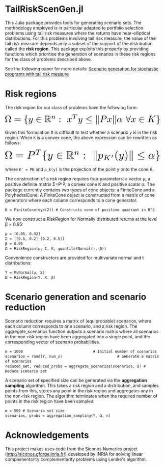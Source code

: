# TailRiskScenGen.jl

This Julia package provides tools for generating scenario sets. The methodology employed is in particular adapted to portfolio selection problems using tail risk measures where the returns have near-elliptical distributions. For this problems involving tail risk measure, the value of the tail risk measure depends only a subset of the support of the distribution called the **risk region**. This package exploits this property by providing functions which prioritise the generation of scenarios in these risk regions for the class of problems described above.

See the following paper for more details: [Scenario generation for stochastic programs with tail risk measure](http://arxiv.org/abs/1511.03074)

# Risk regions

The risk region for our class of problems have the following form:

![Basic form of risk regions](/docs/riskregion1.png?raw=true "Formula for risk regions")

Given this formulation It is difficult to test whether a scenario `y` is in the risk region. When `K` is a convex cone, the above expression can be rewritten as follows:

![Nice form of risk regions](/docs/riskregion2.png?raw=true "Nice formula for risk regions")

where `K' = PK` and `p_k(y)` is the projection of the point y onto the cone K.

The construction of a risk region requires four parameters: a vector μ, a positive definite matrix Σ=PᵀP, a convex cone K and positive scalar α. The package currently contains two types of cone objects: a FiniteCone and a PolyhedralCone. A FiniteCone object is constructed from a matrix of cone generators where each column corresponds to a cone generator.

```
K = FiniteCone(eye(2)) # Constructs cone of positive quadrant in R^2
```

We now construct a RiskRegion for Normally distributed returns at the level β = 0.95:

```
μ = [0.05, 0.02]
Σ = [[0.5, 0.2] [0.2, 0.5]]
β = 0.95
Ω = RiskRegion(μ, Σ, K, quantile(Normal(), β))
```

Convenience constructors are provided for multivariate normal and t distributions:

```
Y = MvNormal(μ, Σ)
Ω = RiskRegion(Y, K, β)
```
# Scenario generation and scenario reduction

Scenario reduction requires a matrix of (equiprobable) scenarios, where each column
corresponds to one scenario, and a risk region. The aggregate_scenarios function
outputs a scenario matrix where all scenarios in the non-risk region have been aggregated into
a single point, and the corresponding vector of scenario probabilities.

```
n = 1000                                # Initial number of scenarios
scenarios = rand(Y, num_s)                         # Generate a matrix of scenarios
reduced_set, reduced_probs = aggregate_scenarios(scenarios, Ω) # Reduce scenario set
```

A scenario set of specified size can be generated via the **aggregation sampling** algorithm.
This takes a risk region and a distribution, and samples points from this, stores any point in the risk region
and aggregates any in the non-risk region. The algorithm terminates when the required number of points in the risk region have been sampled.

```
n = 500 # Scenario set size
scenarios, probs = aggregation_sampling(Y, Ω, n)
```

# Acknowledgements

This project makes uses code from the Siconos Numerics project
(http://siconos.gforge.inria.fr/) developed by INRIA for solving
linear complementarity complementarity problems using Lemke's
algorithm.
